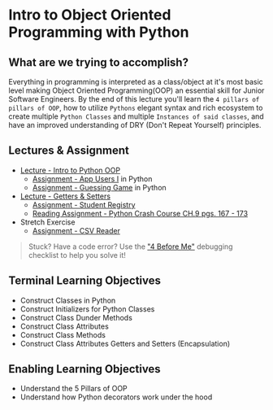 # Intro to Object Oriented Programming with Python

## What are we trying to accomplish?

Everything in programming is interpreted as a class/object at it's most basic level making Object Oriented Programming(OOP) an essential skill for Junior Software Engineers. By the end of this lecture you'll learn the `4 pillars of pillars of OOP`, how to utilize `Pythons` elegant syntax and rich ecosystem to create multiple `Python Classes` and multiple `Instances of said classes`, and have an improved understanding of DRY (Don't Repeat Yourself) principles.

## Lectures & Assignment

- [Lecture - Intro to Python OOP](./1-intro-python-oop.md)
  - [Assignment - App Users I](https://github.com/Code-Platoon-Assignments/oop-app-users-i.git) in Python
  - [Assignment - Guessing Game](https://github.com/Code-Platoon-Assignments/oop-guessing-game.git) in Python
- [Lecture - Getters & Setters](./2-encapsulation-get-set.md)
  - [Assignment - Student Registry](https://github.com/Code-Platoon-Assignments/oop-student-registry.git)
  - [Reading Assignment - Python Crash Course CH.9 pgs. 167 - 173](https://drive.google.com/file/d/1M0UbipX2AKpooG98OdJklhcKMwikmV8L/view?usp=drive_link)
- Stretch Exercise
  - [Assignment - CSV Reader](https://github.com/Code-Platoon-Assignments/csv-reader.git)

> Stuck? Have a code error? Use the ["4 Before Me"](https://docs.google.com/document/d/1nseOs5oabYBKNHfwJZNAR7GlU0zkZxNagsw63AD7XV0/edit) debugging checklist to help you solve it!

## Terminal Learning Objectives

- Construct Classes in Python
- Construct Initializers for Python Classes
- Construct Class Dunder Methods
- Construct Class Attributes
- Construct Class Methods
- Construct Class Attributes Getters and Setters (Encapsulation)

## Enabling Learning Objectives

- Understand the 5 Pillars of OOP
- Understand how Python decorators work under the hood
